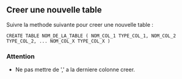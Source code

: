 ## Creer une nouvelle table
Suivre la methode suivante pour creer une nouvelle table :

``
CREATE TABLE NOM_DE_LA_TABLE (
  NOM_COL_1 TYPE_COL_1,
  NOM_COL_2 TYPE_COL_2,
  ...
  NOM_COL_X TYPE_COL_X
)
``
### Attention
* Ne pas mettre de ',' a la derniere colonne creer.
